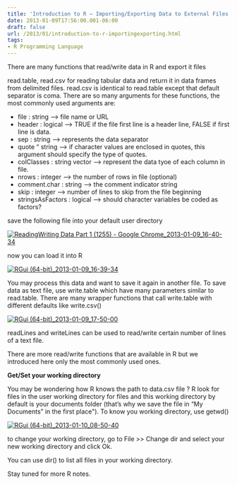 ```yaml
---
title: 'Introduction to R – Importing/Exporting Data to External Files'
date: 2013-01-09T17:56:00.001-06:00
draft: false
url: /2013/01/introduction-to-r-importingexporting.html
tags: 
- R Programming Language
---
```


There are many functions that read/write data in R and export it files

read.table, read.csv for reading tabular data and return it in data frames from delimited files. read.csv is identical to read.table except that default separator is coma. There are so many arguments for these functions, the most commonly used arguments are:

*   file : string –> file name or URL
*   header : logical –> TRUE if the file first line is a header line, FALSE if first line is data.
*   sep : string –> represents the data separator
*   quote “ string –> if character values are enclosed in quotes, this argument should specify the type of quotes.
*   colClasses : string vector –> represent the data tyoe of each column in file.
*   nrows : integer –> the number of rows in file (optional)
*   comment.char : string –> the comment indicator string
*   skip : integer –> number of lines to skip from the file beginning
*   stringsAsFactors : logical –> should character variables be coded as factors?

save the following file into your default user directory

[![ReadingWriting Data Part 1 (1255) - Google Chrome_2013-01-09_16-40-34](https://blogger.googleusercontent.com/img/b/R29vZ2xl/AVvXsEjYfTDPKhqy1nFmpYkvkm2AEHSyGxRKnEhMkb2QPzLQrHwo_q5LdDkLxQiwZZZ49YU9d-AK63xo5TNYytGSvPjykonJeYwFu5CuxpNrtWmTh5cURtb7QZFJZElUSQoX70Ta2JCPFUituA/?imgmax=800 "ReadingWriting Data Part 1 (1255) - Google Chrome_2013-01-09_16-40-34")](https://blogger.googleusercontent.com/img/b/R29vZ2xl/AVvXsEgPWLOl22WZ2X5PEh3m4Hsl5Kf9peRe2Ay6khiYx-Kr_RlDoognvhC0WhUYDskF6aZhYcmX2EC88DLWAi092EHnjkQzeqxwjcXNiCzCc_0gneaYJ_AXL7UnxVAgFJsQtH-5h_bMyI-MJA/s1600-h/ReadingWriting%252520Data%252520Part%2525201%252520%2525281255%252529%252520-%252520Google%252520Chrome_2013-01-09_16-40-34%25255B4%25255D.jpg)

now you can load it into R

[![RGui (64-bit)_2013-01-09_16-39-34](https://blogger.googleusercontent.com/img/b/R29vZ2xl/AVvXsEiEh-AiVdl1kAPgT888Ha4p2yzRiEphIL1gC7-oG8YVkYv_kkdHM-bsuyYNF4yq-ocWPteO_1oSk7MeVR0Nu9IV2ItKMqy-r6WZs1P9WLWOHhwHIktnviIhgtMakX3b_L9UEiCsrZXxDg/?imgmax=800 "RGui (64-bit)_2013-01-09_16-39-34")](https://blogger.googleusercontent.com/img/b/R29vZ2xl/AVvXsEgI5TaRj1vJVt8kzdc6tL1wnNGkBpq5AZO7YA3RoT5kPp7EFDPlBiM5c8GB9guluomIEQZgLfNeQC6IzsivXYmCE1DYcPlDYK_cwam_2RKat4LEjtd_DWvQk6U38OmTrEiBUkPCbq9NJw/s1600-h/RGui%252520%25252864-bit%252529_2013-01-09_16-39-34%25255B5%25255D.jpg)

You may process this data and want to save it again in another file. To save data as text file, use write.table which have many parameters similar to read.table. There are many wrapper functions that call write.table with different defaults like write.csv()

[![RGui (64-bit)_2013-01-09_17-50-00](https://blogger.googleusercontent.com/img/b/R29vZ2xl/AVvXsEiQdVZprLOd5BqQupEl-9p661V5ZEqzrpzg8KMgi2vBwuDb62iShuyPsSaarxRmtXx3K9tFl5sntjPjfH13AgH5Z9FZrmL7gyS4XUgrC5R1_k42Pk24Mt9-BcU-QSC5N2K3c3WMF3SI5Q/?imgmax=800 "RGui (64-bit)_2013-01-09_17-50-00")](https://blogger.googleusercontent.com/img/b/R29vZ2xl/AVvXsEhECNyw1R7LfSExuphhsrnec-9A2jTo0fGNsyJ_wqV8P9TM0J_4kxaMQbGnsdsQE9zGI6eJsat4t94MyOCyvILS8QX8wum95xwrcpOq-yR3kIjipIXx46p-4hOGsw2UWpu_RaBd05sOsA/s1600-h/RGui%252520%25252864-bit%252529_2013-01-09_17-50-00%25255B3%25255D.jpg)

readLines and writeLines can be used to read/write certain number of lines of a text file.

There are more read/write functions that are available in R but we introduced here only the most commonly used ones.

**Get/Set your working directory**

You may be wondering how R knows the path to data.csv file ? R look for files in the user working directory for files and this working directory by default is your documents folder (that’s why we save the file in “My Documents” in the first place"). To know you working directory, use getwd()

[![RGui (64-bit)_2013-01-10_08-50-40](https://blogger.googleusercontent.com/img/b/R29vZ2xl/AVvXsEjXZyuDQE140vp-MpLr0suL46dN-6UTjHV-ZVITwV7z_q4u4rGqFYSpS9gd0Q_4n9Dm2x7GPq7qVr0Y_gY5cUIrvscdRnjq_6i1kd48YzQWhLFUHmjS-7YSqfg-fd7sI_4wh75tYGMC-g/?imgmax=800 "RGui (64-bit)_2013-01-10_08-50-40")](https://blogger.googleusercontent.com/img/b/R29vZ2xl/AVvXsEiWVqtNOiRgvlrSD1A4IPkjoQJSF_TFqqa3OJQfnaSNoq5OClTVtDjyxe5aNPDa-Fncdeg9kCP1VyGwhpDlxs40c2kfnhyphenhyphenRM1d4geYgUbwDIBOneevkokrNKPpixErq_WviWSS7_V826A/s1600-h/RGui%252520%25252864-bit%252529_2013-01-10_08-50-40%25255B3%25255D.jpg)

to change your working directory, go to File >> Change dir and select your new working directory and click Ok.

You can use dir() to list all files in your working directory.

Stay tuned for more R notes.